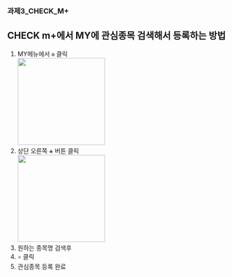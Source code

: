 ### 과제3_CHECK_M+

## CHECK m+에서 MY에 관심종목 검색해서 등록하는 방법

1. MY메뉴에서 `⚙` 클릭<br/><img src="https://github.com/jwahn/ksc_ojt_2023/blob/main/%EA%B3%BC%EC%A0%9C/2%EC%A1%B0/%EA%B3%BC%EC%A0%9C3_%EB%A7%A4%EB%89%B4%EC%96%BC/IMG_1929.PNG" width="200px" height="200px">
2. 상단 오른쪽 `➕` 버튼 클릭<br/><img src="https://github.com/jwahn/ksc_ojt_2023/blob/main/%EA%B3%BC%EC%A0%9C/2%EC%A1%B0/%EA%B3%BC%EC%A0%9C3_%EB%A7%A4%EB%89%B4%EC%96%BC/IMG_1930.PNG" width="200px" height="200px">
3. 원하는 종목명 검색후 
4. `⭐` 클릭
5. 관심종목 등록 완료  





